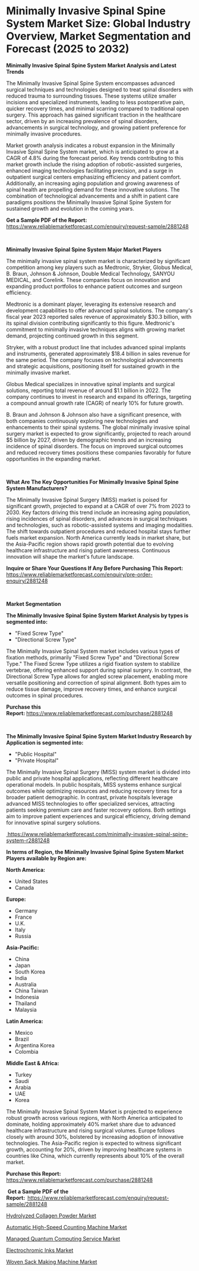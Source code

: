 <p><h1>Minimally Invasive Spinal Spine System Market Size: Global Industry Overview, Market Segmentation and Forecast (2025 to 2032)</h1></p><p><strong>Minimally Invasive Spinal Spine System Market Analysis and Latest Trends</strong></p>
<p><p>The Minimally Invasive Spinal Spine System encompasses advanced surgical techniques and technologies designed to treat spinal disorders with reduced trauma to surrounding tissues. These systems utilize smaller incisions and specialized instruments, leading to less postoperative pain, quicker recovery times, and minimal scarring compared to traditional open surgery. This approach has gained significant traction in the healthcare sector, driven by an increasing prevalence of spinal disorders, advancements in surgical technology, and growing patient preference for minimally invasive procedures.</p><p>Market growth analysis indicates a robust expansion in the Minimally Invasive Spinal Spine System market, which is anticipated to grow at a CAGR of 4.8% during the forecast period. Key trends contributing to this market growth include the rising adoption of robotic-assisted surgeries, enhanced imaging technologies facilitating precision, and a surge in outpatient surgical centers emphasizing efficiency and patient comfort. Additionally, an increasing aging population and growing awareness of spinal health are propelling demand for these innovative solutions. The combination of technological advancements and a shift in patient care paradigms positions the Minimally Invasive Spinal Spine System for sustained growth and evolution in the coming years.</p></p>
<p><strong>Get a Sample PDF of the Report:&nbsp;</strong> <a href="https://www.reliablemarketforecast.com/enquiry/request-sample/2881248?utm_campaign=1167&utm_medium=2&utm_source=Github&utm_content=ia&utm_term=12032025&utm_id=minimally-invasive-spinal-spine-system">https://www.reliablemarketforecast.com/enquiry/request-sample/2881248</a></p>
<p>&nbsp;</p>
<p><strong>Minimally Invasive Spinal Spine System Major Market Players</strong></p>
<p><p>The minimally invasive spinal system market is characterized by significant competition among key players such as Medtronic, Stryker, Globus Medical, B. Braun, Johnson & Johnson, Double Medical Technology, SANYOU MEDICAL, and Corelink. These companies focus on innovation and expanding product portfolios to enhance patient outcomes and surgeon efficiency.</p><p>Medtronic is a dominant player, leveraging its extensive research and development capabilities to offer advanced spinal solutions. The company's fiscal year 2023 reported sales revenue of approximately $30.3 billion, with its spinal division contributing significantly to this figure. Medtronic's commitment to minimally invasive techniques aligns with growing market demand, projecting continued growth in this segment.</p><p>Stryker, with a robust product line that includes advanced spinal implants and instruments, generated approximately $18.4 billion in sales revenue for the same period. The company focuses on technological advancements and strategic acquisitions, positioning itself for sustained growth in the minimally invasive market.</p><p>Globus Medical specializes in innovative spinal implants and surgical solutions, reporting total revenue of around $1.1 billion in 2022. The company continues to invest in research and expand its offerings, targeting a compound annual growth rate (CAGR) of nearly 10% for future growth.</p><p>B. Braun and Johnson & Johnson also have a significant presence, with both companies continuously exploring new technologies and enhancements to their spinal systems. The global minimally invasive spinal surgery market is expected to grow significantly, projected to reach around $5 billion by 2027, driven by demographic trends and an increasing incidence of spinal disorders. The focus on improved surgical outcomes and reduced recovery times positions these companies favorably for future opportunities in the expanding market.</p></p>
<p>&nbsp;</p>
<p><strong>What Are The Key Opportunities For Minimally Invasive Spinal Spine System Manufacturers?</strong></p>
<p><p>The Minimally Invasive Spinal Surgery (MISS) market is poised for significant growth, projected to expand at a CAGR of over 7% from 2023 to 2030. Key factors driving this trend include an increasing aging population, rising incidences of spinal disorders, and advances in surgical techniques and technologies, such as robotic-assisted systems and imaging modalities. The shift towards outpatient procedures and reduced hospital stays further fuels market expansion. North America currently leads in market share, but the Asia-Pacific region shows rapid growth potential due to evolving healthcare infrastructure and rising patient awareness. Continuous innovation will shape the market's future landscape.</p></p>
<p><strong>Inquire or Share Your Questions If Any Before Purchasing This Report:</strong> <a href="https://www.reliablemarketforecast.com/enquiry/pre-order-enquiry/2881248?utm_campaign=1167&utm_medium=2&utm_source=Github&utm_content=ia&utm_term=12032025&utm_id=minimally-invasive-spinal-spine-system">https://www.reliablemarketforecast.com/enquiry/pre-order-enquiry/2881248</a></p>
<p>&nbsp;</p>
<p><strong>Market Segmentation</strong></p>
<p><strong>The Minimally Invasive Spinal Spine System Market Analysis by types is segmented into:</strong></p>
<p><ul><li>"Fixed Screw Type"</li><li>"Directional Screw Type"</li></ul></p>
<p><p>The Minimally Invasive Spinal System market includes various types of fixation methods, primarily "Fixed Screw Type" and "Directional Screw Type." The Fixed Screw Type utilizes a rigid fixation system to stabilize vertebrae, offering enhanced support during spinal surgery. In contrast, the Directional Screw Type allows for angled screw placement, enabling more versatile positioning and correction of spinal alignment. Both types aim to reduce tissue damage, improve recovery times, and enhance surgical outcomes in spinal procedures.</p></p>
<p><strong>Purchase this Report:&nbsp;</strong><a href="https://www.reliablemarketforecast.com/purchase/2881248?utm_campaign=1167&utm_medium=2&utm_source=Github&utm_content=ia&utm_term=12032025&utm_id=minimally-invasive-spinal-spine-system">https://www.reliablemarketforecast.com/purchase/2881248</a></p>
<p>&nbsp;</p>
<p><strong>The Minimally Invasive Spinal Spine System Market Industry Research by Application is segmented into:</strong></p>
<p><ul><li>"Public Hospital"</li><li>"Private Hospital"</li></ul></p>
<p><p>The Minimally Invasive Spinal Surgery (MISS) system market is divided into public and private hospital applications, reflecting different healthcare operational models. In public hospitals, MISS systems enhance surgical outcomes while optimizing resources and reducing recovery times for a broader patient demographic. In contrast, private hospitals leverage advanced MISS technologies to offer specialized services, attracting patients seeking premium care and faster recovery options. Both settings aim to improve patient experiences and surgical efficiency, driving demand for innovative spinal surgery solutions.</p></p>
<p><a href="https://www.reliablemarketforecast.com/minimally-invasive-spinal-spine-system-r2881248?utm_campaign=1167&utm_medium=2&utm_source=Github&utm_content=ia&utm_term=12032025&utm_id=minimally-invasive-spinal-spine-system">&nbsp;https://www.reliablemarketforecast.com/minimally-invasive-spinal-spine-system-r2881248</a></p>
<p><strong>In terms of Region, the Minimally Invasive Spinal Spine System Market Players available by Region are:</strong></p>
<p>
    <p> <strong> North America: </strong>
        <ul>
            <li>United States</li>
            <li>Canada</li>
        </ul>
        </p> 
    <p> <strong> Europe: </strong>
        <ul>
            <li>Germany</li>
            <li>France</li>
            <li>U.K.</li>
            <li>Italy</li>
            <li>Russia</li>
        </ul>
        </p> 
    <p> <strong> Asia-Pacific: </strong>
        <ul>
            <li>China</li>
            <li>Japan</li>
            <li>South Korea</li>
            <li>India</li>
            <li>Australia</li>
            <li>China Taiwan</li>
            <li>Indonesia</li>
            <li>Thailand</li>
            <li>Malaysia</li>
        </ul>
        </p> 
    <p> <strong> Latin America: </strong>
        <ul>
            <li>Mexico</li>
            <li>Brazil</li>
            <li>Argentina Korea</li>
            <li>Colombia</li>
        </ul>
        </p> 
    <p> <strong> Middle East & Africa: </strong>
        <ul>
            <li>Turkey</li>
            <li>Saudi</li>
            <li>Arabia</li>
            <li>UAE</li>
            <li>Korea</li>
        </ul>
    </p>
    </p>
<p><p>The Minimally Invasive Spinal System Market is projected to experience robust growth across various regions, with North America anticipated to dominate, holding approximately 40% market share due to advanced healthcare infrastructure and rising surgical volumes. Europe follows closely with around 30%, bolstered by increasing adoption of innovative technologies. The Asia-Pacific region is expected to witness significant growth, accounting for 20%, driven by improving healthcare systems in countries like China, which currently represents about 10% of the overall market.</p></p>
<p><strong>Purchase this Report: </strong><a href="https://www.reliablemarketforecast.com/purchase/2881248?utm_campaign=1167&utm_medium=2&utm_source=Github&utm_content=ia&utm_term=12032025&utm_id=minimally-invasive-spinal-spine-system">https://www.reliablemarketforecast.com/purchase/2881248</a></p>
<p>&nbsp;<strong>Get a Sample PDF of the Report:&nbsp;&nbsp;</strong><a href="https://www.reliablemarketforecast.com/enquiry/request-sample/2881248?utm_campaign=1167&utm_medium=2&utm_source=Github&utm_content=ia&utm_term=12032025&utm_id=minimally-invasive-spinal-spine-system">https://www.reliablemarketforecast.com/enquiry/request-sample/2881248</a></p>
<p><strong></strong></p>
<p><p><a href="https://github.com/shefikagbons/Market-Research-Report-List-1/blob/main/hydrolyzed-collagen-powder-market.md?utm_campaign=1167&utm_medium=2&utm_source=Github&utm_content=ia&utm_term=12032025&utm_id=minimally-invasive-spinal-spine-system">Hydrolyzed Collagen Powder Market</a></p><p><a href="https://github.com/avikalitesjj/Market-Research-Report-List-1/blob/main/automatic-high-speed-counting-machine-market.md?utm_campaign=1167&utm_medium=2&utm_source=Github&utm_content=ia&utm_term=12032025&utm_id=minimally-invasive-spinal-spine-system">Automatic High-Speed Counting Machine Market</a></p><p><a href="https://github.com/ceneabiruk11/Market-Research-Report-List-1/blob/main/managed-quantum-computing-service-market.md?utm_campaign=1167&utm_medium=2&utm_source=Github&utm_content=ia&utm_term=12032025&utm_id=minimally-invasive-spinal-spine-system">Managed Quantum Computing Service Market</a></p><p><a href="https://github.com/nontoengolo/Market-Research-Report-List-1/blob/main/electrochromic-inks-market.md?utm_campaign=1167&utm_medium=2&utm_source=Github&utm_content=ia&utm_term=12032025&utm_id=minimally-invasive-spinal-spine-system">Electrochromic Inks Market</a></p><p><a href="https://github.com/pomasifilo/Market-Research-Report-List-1/blob/main/woven-sack-making-machine-market.md?utm_campaign=1167&utm_medium=2&utm_source=Github&utm_content=ia&utm_term=12032025&utm_id=minimally-invasive-spinal-spine-system">Woven Sack Making Machine Market</a></p></p>
